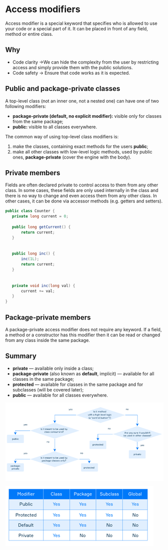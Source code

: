# Access modifiers

Access modifier is a special keyword that specifies who is allowed to use your code or a special part of it. It can be placed in front of any field, method or entire class.

## Why

- Code clarity →We can hide the complexity from the user by restricting access and simply provide them with the public solutions.
- Code safety → Ensure that code works as it is expected.

## Public and package-private classes

A top-level class (not an inner one, not a nested one) can have one of two following modifiers:

- **package-private (default, no explicit modifier):** visible only for classes from the same package;
- **public:** visible to all classes everywhere.

The common way of using top-level class modifiers is:

1. make the classes, containing exact methods for the users **public**;
2. make all other classes with low-level logic methods, used by public ones, **package-private** (cover the engine with the body).

## Private members

Fields are often declared private to control access to them from any other class. In some cases, these fields are only used internally in the class and there is no way to change and even access them from any other class. In other cases, it can be done via accessor methods (e.g. getters and setters).

```java
public class Counter {
   private long current = 0;

   public long getCurrent() {
       return current;
   }


   public long inc() {
       inc(1L);
       return current;
   }


   private void inc(long val) {
       current += val;
   }
}
```

## Package-private members

A package-private access modifier does not require any keyword. If a field, a method or a constructor has this modifier then it can be read or changed from any class inside the same package.

## Summary

- **private** — available only inside a class;
- **package-private** (also known as **default**, implicit) — available for all classes in the same package;
- **protected** — available for classes in the same package and for subclasses (will be covered later);
- **public** — available for all classes everywhere.

![access modifiers](assets/access-modifiers.png)

![access table](assets/access-table.png)
